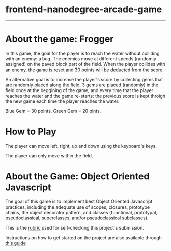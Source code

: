# frontend-nanodegree-arcade-game
------

# About the game: Frogger

In this game, the goal for the player is to reach the water without colliding with an enemy: a bug. The enemies move at different speeds (randomly assigned) on the paved block part of the field. When the player collides with an enemy, the game is reset and 30 points will be deducted from the score. 

An alternative goal is to increase the player's score by collecting gems that are randomly
placed along the field. 3 gems are placed (randomly) in the field once at the beggining of the game, and every time that the player reaches the water and the game re-starts; the previous score is kept throigh the new game each time the player reaches the water.

Blue Gem = 30 points.
Green Gem  = 20 pints.


# How to Play

The player can move left, right, up and down using the keyboard's keys.

The player can only move within the field.


# About the Game: Object Oriented Javascript

The goal of this game is to implement best Object Oriented Javascript practices, including the adequate use of scopes, closures, prototype chains, the object decorator pattern, and classes (functional, prototypal, pseudoclassical, superclasses, and/or pseudoclassical subclasses).


This is the [rubric][1] used for self-checking this project's submission.

Instructions on how to get started on the project are also available through [this guide][2]


[1]: https://review.udacity.com/#!/projects/2696458597/rubric
[2]: https://docs.google.com/document/d/1v01aScPjSWCCWQLIpFqvg3-vXLH2e8_SZQKC8jNO0Dc/pub?embedded=true

